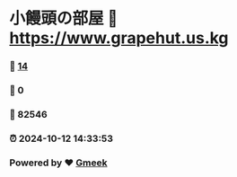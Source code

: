 # 小饅頭の部屋 :link: https://www.grapehut.us.kg 
### :page_facing_up: [14](https://www.grapehut.us.kg/tag.html) 
### :speech_balloon: 0 
### :hibiscus: 82546 
### :alarm_clock: 2024-10-12 14:33:53 
### Powered by :heart: [Gmeek](https://github.com/Meekdai/Gmeek)
